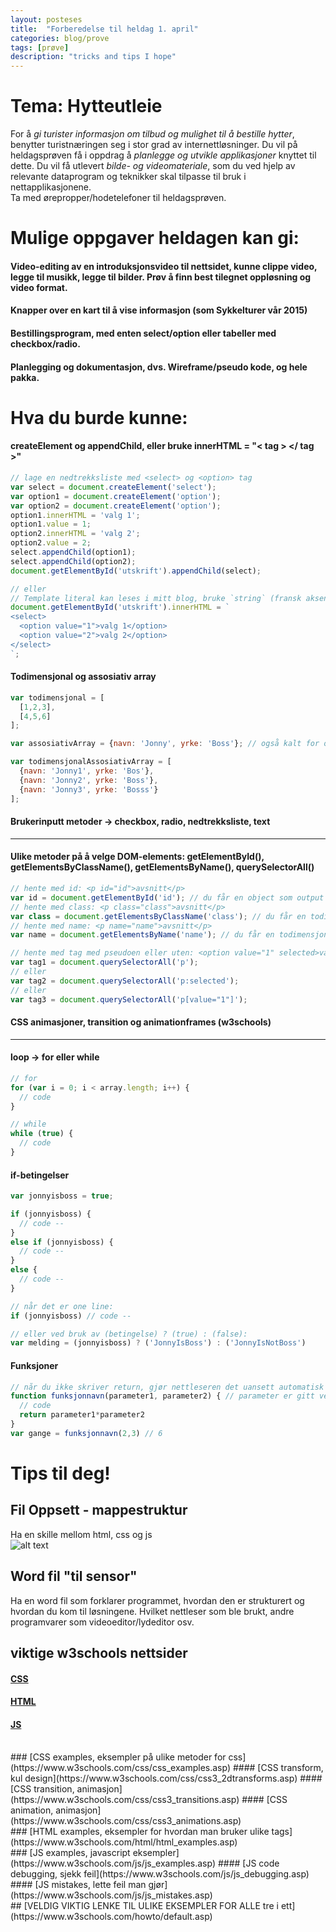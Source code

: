 ```yaml
---
layout: posteses
title:  "Forberedelse til heldag 1. april"
categories: blog/prove
tags: [prøve]
description: "tricks and tips I hope"
---
```


Tema: Hytteutleie
======

For å *gi turister informasjon om tilbud og mulighet til å bestille hytter*, benytter turistnæringen seg i stor grad  av internettløsninger. Du vil på heldagsprøven få i oppdrag å *planlegge og utvikle applikasjoner* knyttet til dette.
Du vil få utlevert *bilde- og videomateriale*, som du ved hjelp av relevante dataprogram og teknikker skal tilpasse til bruk i nettapplikasjonene.  
Ta med ørepropper/hodetelefoner til heldagsprøven.

Mulige oppgaver heldagen kan gi:
======

#### Video-editing av en introduksjonsvideo til nettsidet, kunne clippe video, legge til musikk, legge til bilder. Prøv å finn best tilegnet oppløsning og video format.

#### Knapper over en kart til å vise informasjon (som Sykkelturer vår 2015)

#### Bestillingsprogram, med enten select/option eller tabeller med checkbox/radio.

#### Planlegging og dokumentasjon, dvs. Wireframe/pseudo kode, og hele pakka.

Hva du burde kunne:
======

#### createElement og appendChild, eller bruke innerHTML = "< tag > </ tag >"
```javascript
// lage en nedtrekksliste med <select> og <option> tag
var select = document.createElement('select');
var option1 = document.createElement('option');
var option2 = document.createElement('option');
option1.innerHTML = 'valg 1';
option1.value = 1;
option2.innerHTML = 'valg 2';
option2.value = 2;
select.appendChild(option1);
select.appendChild(option2);
document.getElementById('utskrift').appendChild(select);

// eller
// Template literal kan leses i mitt blog, bruke `string` (fransk aksent tegn greie): ${variabel}
document.getElementById('utskrift').innerHTML = `
<select>
  <option value="1">valg 1</option>
  <option value="2">valg 2</option>
</select>
`;
```

#### Todimensjonal og assosiativ array
```javascript
var todimensjonal = [
  [1,2,3],
  [4,5,6]
];

var assosiativArray = {navn: 'Jonny', yrke: 'Boss'}; // også kalt for object

var todimensjonalAssosiativArray = [
  {navn: 'Jonny1', yrke: 'Bos'},
  {navn: 'Jonny2', yrke: 'Boss'},
  {navn: 'Jonny3', yrke: 'Bosss'}
];
```

#### Brukerinputt metoder -> checkbox, radio, nedtrekksliste, text
---

#### Ulike metoder på å velge DOM-elements: getElementById(), getElementsByClassName(), getElementsByName(), querySelectorAll()
```javascript
// hente med id: <p id="id">avsnitt</p>
var id = document.getElementById('id'); // du får en object som output
// hente med class: <p class="class">avsnitt</p>
var class = document.getElementsByClassName('class'); // du får en todimensjonalAssosiativArray
// hente med name: <p name="name">avsnitt</p>
var name = document.getElementsByName('name'); // du får en todimensjonalAssosiativArray

// hente med tag med pseudoen eller uten: <option value="1" selected>valg 1</option>
var tag1 = document.querySelectorAll('p');
// eller
var tag2 = document.querySelectorAll('p:selected');
// eller
var tag3 = document.querySelectorAll('p[value="1"]');
```

#### CSS animasjoner, transition og animationframes (w3schools)
---

#### loop -> for eller while
```javascript
// for
for (var i = 0; i < array.length; i++) {
  // code
}

// while
while (true) {
  // code
}
```

#### if-betingelser
```javascript
var jonnyisboss = true;

if (jonnyisboss) {
  // code --
}
else if (jonnyisboss) {
  // code --
}
else {
  // code --
}

// når det er one line:
if (jonnyisboss) // code --

// eller ved bruk av (betingelse) ? (true) : (false):
var melding = (jonnyisboss) ? ('JonnyIsBoss') : ('JonnyIsNotBoss')
```

#### Funksjoner
```javascript
// når du ikke skriver return, gjør nettleseren det uansett automatisk og det vil returne undefined, bare skriv return om du vil få en verdi ut fra funksjonen
function funksjonnavn(parameter1, parameter2) { // parameter er gitt ved funksjon call
  // code
  return parameter1*parameter2
}
var gange = funksjonnavn(2,3) // 6
```

Tips til deg!
======

Fil Oppsett - mappestruktur
------
Ha en skille mellom html, css og js<br/>
![alt text](https://dl.dropboxusercontent.com/s/oai9q2bqjb5tni2/oppsett.PNG "yuh")

Word fil "til sensor"
------
Ha en word fil som forklarer programmet, hvordan den er strukturert og hvordan du kom til løsningene. Hvilket nettleser som ble brukt, andre programvarer som videoeditor/lydeditor osv.

viktige w3schools nettsider
------
#### [CSS](https://www.w3schools.com/css/)
#### [HTML](https://www.w3schools.com/html/)
#### [JS](https://www.w3schools.com/js/)
<br/>
### [CSS examples, eksempler på ulike metoder for css](https://www.w3schools.com/css/css_examples.asp)
#### [CSS transform, kul design](https://www.w3schools.com/css/css3_2dtransforms.asp)
#### [CSS transition, animasjon](https://www.w3schools.com/css/css3_transitions.asp)
#### [CSS animation, animasjon](https://www.w3schools.com/css/css3_animations.asp)
<br/>
### [HTML examples, eksempler for hvordan man bruker ulike tags](https://www.w3schools.com/html/html_examples.asp)
<br/>
### [JS examples, javascript eksempler](https://www.w3schools.com/js/js_examples.asp)
#### [JS code debugging, sjekk feil](https://www.w3schools.com/js/js_debugging.asp)
#### [JS mistakes, lette feil man gjør](https://www.w3schools.com/js/js_mistakes.asp)
<br/>
## [VELDIG VIKTIG LENKE TIL ULIKE EKSEMPLER FOR ALLE tre i ett](https://www.w3schools.com/howto/default.asp)

